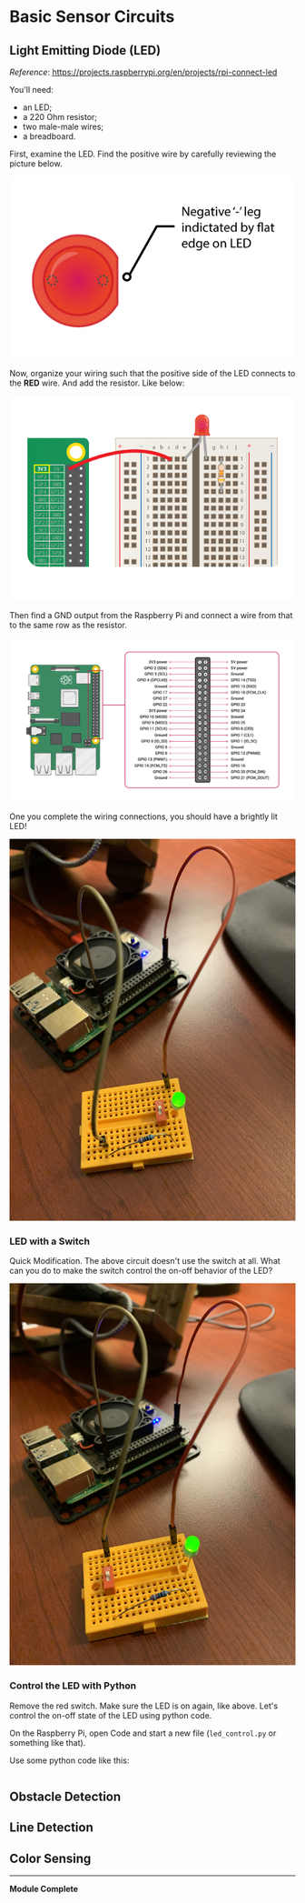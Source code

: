 # Basic Sensor Circuits

## Light Emitting Diode (LED)

_Reference_: https://projects.raspberrypi.org/en/projects/rpi-connect-led

You'll need:

* an LED;
* a 220 Ohm resistor;
* two male-male wires;
* a breadboard.

First, examine the LED. Find the positive wire by carefully reviewing the picture below.

![LED polarity](pics/LEDcloseup.png)

Now, organize your wiring such that the positive side of the LED connects to the **RED** wire. And add the resistor. Like below:

![breadboard final](pics/ground-missing.png)

Then find a GND output from the Raspberry Pi and connect a wire from that to the same row as the resistor.

![pinout](pics/rpi4_pinout.png)

One you complete the wiring connections, you should have a brightly lit LED!

![LED alight](pics/LED-alight.jpg)

### LED with a Switch

Quick Modification. The above circuit doesn't use the switch at all. What can you do to make the switch control the on-off behavior of the LED?

![with switch](pics/LED-with-switch.jpg)

### Control the LED with Python

Remove the red switch. Make sure the LED is on again, like above. Let's control the on-off state of the LED using python code.

On the Raspberry Pi, open Code and start a new file (`led_control.py` or something like that). 

Use some python code like this:

```python

```

## Obstacle Detection


## Line Detection


## Color Sensing

---

**Module Complete**
